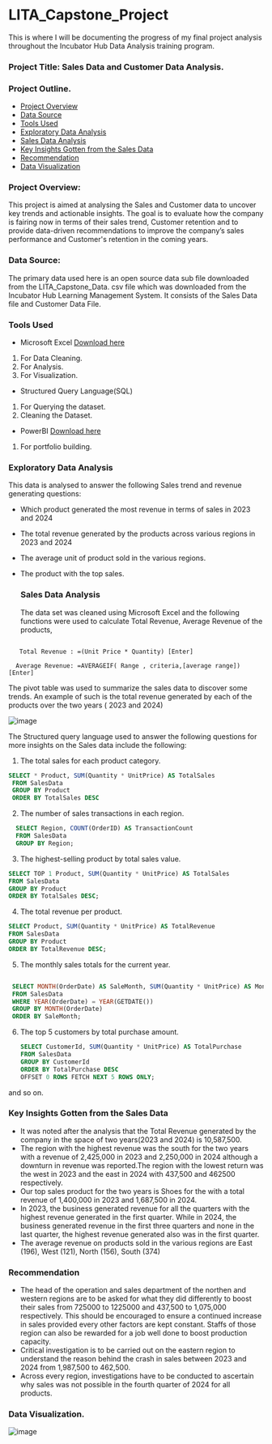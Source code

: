 # LITA_Capstone_Project
This is where I will be documenting the progress of my final project analysis throughout the Incubator Hub Data Analysis training program.

### Project Title: Sales Data and Customer Data Analysis.

### Project Outline.

- [Project Overview](#project-overview)
- [Data Source](#data-source)
- [Tools Used](#tools-used)
- [Exploratory Data Analysis](#exploratory-data-analysis)
- [Sales Data Analysis](#sales-data-analysis)
- [Key Insights Gotten from the Sales Data](#key-insights-gotten-from-the-sales-data)
- [Recommendation](#recommendation)
- [Data Visualization](#data-visualization)




### Project Overview:

This project is aimed at analysing the Sales and Customer data to uncover key trends and actionable insights. The goal is to evaluate how the company is fairing now in terms of their sales trend, Customer retention and to provide data-driven recommendations to improve the company’s sales performance and Customer's retention in the coming years.

### Data Source: 
The primary data used here is an open source data sub file downloaded from the LITA_Capstone_Data. csv file which was downloaded from the Incubator Hub Learning Management System. It consists of the Sales Data file and Customer Data File.

### Tools Used
- Microsoft Excel [Download here](https://www.microsoft.com)
 1. For Data Cleaning.
 2. For Analysis.
 3. For Visualization.

- Structured Query Language(SQL)
 1. For Querying the dataset.
 2. Cleaning the Dataset.

- PowerBI [Download here](https://www.microsoft.com)
 1. For portfolio building.


### Exploratory Data Analysis

This data is analysed to answer the following Sales trend and revenue generating questions:

- Which product generated the most revenue in terms of sales in 2023 and 2024
- The total revenue generated by the products across various regions in 2023 and 2024
- The average unit of product sold in the various regions.
- The product with the top sales.

  ### Sales Data Analysis

  The data set was cleaned using Microsoft Excel and the following functions were used to calculate Total Revenue, Average Revenue of the products,
  
```Excel

   Total Revenue : =(Unit Price * Quantity) [Enter]
  
  Average Revenue: =AVERAGEIF( Range , criteria,[average range]) [Enter]
```


The pivot table was used to summarize the sales data to discover some trends. An example of such is the total revenue generated by each of the products over the two years ( 2023 and 2024)

  
![image](https://github.com/user-attachments/assets/b43abc2b-8dbe-471c-b666-93113f614074)


The Structured query language used to answer the following questions for more insights on the Sales data include the following:

1.  The total sales for each product category.
  ```sql
  SELECT * Product, SUM(Quantity * UnitPrice) AS TotalSales
   FROM SalesData
   GROUP BY Product
   ORDER BY TotalSales DESC  
```

2.  The number of sales transactions in each region.
```sql
  SELECT Region, COUNT(OrderID) AS TransactionCount
  FROM SalesData
  GROUP BY Region;
```

3. The highest-selling product by total sales value.
  ```sql
  SELECT TOP 1 Product, SUM(Quantity * UnitPrice) AS TotalSales
  FROM SalesData
  GROUP BY Product
  ORDER BY TotalSales DESC;
  ```

 4. The total revenue per product.
  ```sql
  SELECT Product, SUM(Quantity * UnitPrice) AS TotalRevenue
  FROM SalesData
  GROUP BY Product
  ORDER BY TotalRevenue DESC;
  ```
  5. The monthly sales totals for the current year.
```sql

 SELECT MONTH(OrderDate) AS SaleMonth, SUM(Quantity * UnitPrice) AS MonthlySales
 FROM SalesData
 WHERE YEAR(OrderDate) = YEAR(GETDATE()) 
 GROUP BY MONTH(OrderDate)
 ORDER BY SaleMonth;
```

6. The top 5 customers by total purchase amount.
   ```sql
   SELECT CustomerId, SUM(Quantity * UnitPrice) AS TotalPurchase
   FROM SalesData
   GROUP BY CustomerId
   ORDER BY TotalPurchase DESC
   OFFSET 0 ROWS FETCH NEXT 5 ROWS ONLY;
   ```
and so on.
  
### Key Insights Gotten from the Sales Data

- It was noted after the analysis that the Total Revenue generated by the company in the space of two years(2023 and 2024) is 10,587,500.
- The region with the highest revenue was the south for the two years with a revenue of 2,425,000 in 2023 and 2,250,000 in 2024 although a downturn in revenue was reported.The region with the lowest return was the west in 2023 and the east in 2024 with 437,500 and 462500 respectively.
- Our top sales product for the two years is Shoes for the with a total revenue of 1,400,000 in 2023 and 1,687,500 in 2024.
- In 2023, the business generated revenue for all the quarters with the highest revenue generated in the first quarter. While in 2024, the business generated revenue in the first three quarters and none in the last quarter, the highest revenue generated also was in the first quarter.
-  The average revenue on products sold in the various regions are East (196), West (121), North (156), South (374) 

### Recommendation 
- The head of the operation and sales department of the northen and western regions are to be asked for what they did differently to boost their sales from 725000 to 1225000 and 437,500 to 1,075,000 respectively. This should be encouraged to ensure a continued increase in sales provided every other factors are kept constant. Staffs of those region can also be rewarded for a job well done to boost production capacity.
- Critical investigation is to be carried out on the eastern region to understand the reason behind the crash in sales between 2023 and 2024 from 1,987,500 to 462,500.
- Across every region, investigations have to be conducted to ascertain why sales was not possible in the fourth quarter of 2024 for all products.

### Data Visualization.
  ![image](https://github.com/user-attachments/assets/a5a3c1b6-3876-42bb-a6a4-227d9f46d8a1)


